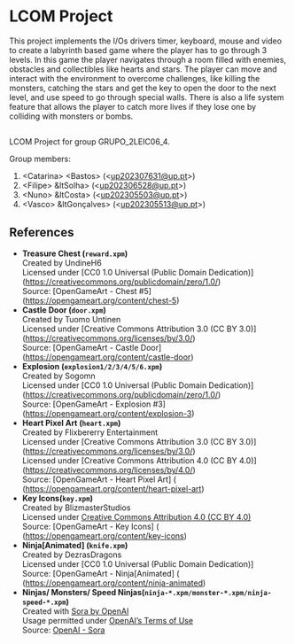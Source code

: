 # LCOM Project

This project implements the I/Os drivers timer, keyboard, mouse and video to create a labyrinth based game where the player has to go through 3 levels.
In this game the player navigates through a room filled with enemies, obstacles and collectibles like hearts and stars.
The player can move and interact with the environment to overcome challenges, like killing the monsters, catching the stars and get the key to open the door to the next level, and use speed to go through special walls.
There is also a life system feature that allows the player to catch more lives if they lose one by colliding with monsters or bombs.

##

LCOM Project for group GRUPO_2LEIC06_4.

Group members:

1. &lt;Catarina&gt; &lt;Bastos&gt; (&lt;up202307631@up.pt&gt;)
2. &lt;Filipe&gt; &ltSolha&gt; (&lt;up202306528@up.pt&gt;)
3. &lt;Nuno&gt; &ltCosta&gt; (&lt;up202305503@up.pt&gt;)
4. &lt;Vasco&gt; &ltGonçalves&gt; (&lt;up202305513@up.pt&gt;)


## References

- **Treasure Chest (`reward.xpm`)**  
Created by UndineH6  
Licensed under [CC0 1.0 Universal (Public Domain Dedication)]  
(https://creativecommons.org/publicdomain/zero/1.0/)  
Source: [OpenGameArt - Chest #5] (https://opengameart.org/content/chest-5)  
- **Castle Door (`door.xpm`)**  
  Created by Tuomo Untinen  
  Licensed under [Creative Commons Attribution 3.0 (CC BY 3.0)]  
(https://creativecommons.org/licenses/by/3.0/)  
Source: [OpenGameArt - Castle Door] (https://opengameart.org/content/castle-door)  
- **Explosion (`explosion1/2/3/4/5/6.xpm`)**  
  Created by Sogomn  
  Licensed under [CC0 1.0 Universal (Public Domain Dedication)]  
(https://creativecommons.org/publicdomain/zero/1.0/)  
Source: [OpenGameArt - Explosion #3] (https://opengameart.org/content/explosion-3)  
- **Heart Pixel Art (`heart.xpm`)**  
  Created by Flixbererry Entertainment   
  Licensed under [Creative Commons Attribution 3.0 (CC BY 3.0)]  
(https://creativecommons.org/licenses/by/3.0/)  
Licensed under [Creative Commons Attribution 4.0 (CC BY 4.0)]  
(https://creativecommons.org/licenses/by/4.0/)  
  Source: [OpenGameArt - Heart Pixel Art] (  
(https://opengameart.org/content/heart-pixel-art)  
- **Key Icons(`key.xpm`)**  
  Created by BlizmasterStudios   
  Licensed under [Creative Commons Attribution 4.0 (CC BY 4.0)](https://creativecommons.org/licenses/by/4.0/)  
  Source: [OpenGameArt - Key Icons] (  
(https://opengameart.org/content/key-icons)  
- **Ninja[Animated] (`knife.xpm`)**  
  Created by DezrasDragons   
  Licensed under [CC0 1.0 Universal (Public Domain Dedication)]  
  Source: [OpenGameArt - Ninja[Animated] (  
(https://opengameart.org/content/ninja-animated)  
- **Ninjas/ Monsters/ Speed Ninjas(`ninja-*.xpm/monster-*.xpm/ninja-speed-*.xpm`)**  
  Created with [Sora by OpenAI](https://openai.com/sora)   
  Usage permitted under [OpenAI’s Terms of Use ](https://openai.com/policies/terms-of-use)  
  Source: [OpenAI - Sora  ](https://openai.com/sora)